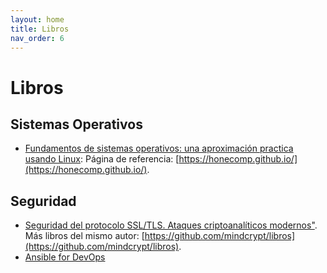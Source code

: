 ```yaml
---
layout: home
title: Libros
nav_order: 6
---
```


# Libros

## Sistemas Operativos

* [Fundamentos de sistemas operativos: una aproximación practica usando Linux](https://raw.githubusercontent.com/honecomp/honecomp.github.io/main/books/librossoo.pdf): Página de referencia: [https://honecomp.github.io/](https://honecomp.github.io/).

## Seguridad

* [Seguridad del protocolo SSL/TLS. Ataques criptoanalíticos modernos"](https://t.co/eY8ZPO6yCu). Más libros del mismo autor: [https://github.com/mindcrypt/libros](https://github.com/mindcrypt/libros).
* [Ansible for DevOps](libros/ansible-for-devops.pdf)

